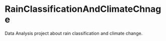 # RainClassificationAndClimateChnage
Data Analysis project about rain classification and climate change.
